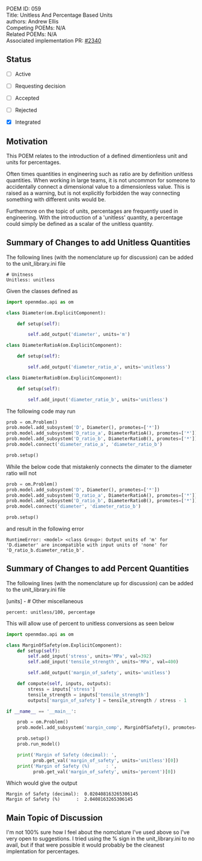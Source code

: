 POEM ID: 059  
Title:  Unitless And Percentage Based Units  
authors: Andrew Ellis  
Competing POEMs: N/A    
Related POEMs: N/A  
Associated implementation PR: [#2340](https://github.com/OpenMDAO/OpenMDAO/pull/2340)

##  Status

- [ ] Active
- [ ] Requesting decision
- [ ] Accepted
- [ ] Rejected
- [x] Integrated


## Motivation

This POEM relates to the introduction of a defined dimentionless unit and units for
percentages.  

Often times quantities in engineering such as ratio are by definition unitless
quantities. When working in large teams, it is not uncommon for someone to 
accidentally connect a dimensional value to a dimensionless value. This is raised
as a warning, but is not explicitly forbidden the way connecting something with
different units would be.

Furthermore on the topic of units, percentages are frequently used in engineering.
With the introduction of a 'unitless' quantity, a percentage could simply be defined
as a scalar of the unitless quantity.


## Summary of Changes to add Unitless Quantities

The following lines (with the nomenclature up for discussion) can be added to the unit_library.ini file

```
# Unitness
Unitless: unitless
```

Given the classes defined as 

```python
import openmdao.api as om

class Diameter(om.ExplicitComponent):

    def setup(self):

        self.add_output('diameter', units='m')

class DiameterRatioA(om.ExplicitComponent):

    def setup(self):

        self.add_output('diameter_ratio_a', units='unitless')

class DiameterRatioB(om.ExplicitComponent):

    def setup(self):

        self.add_input('diameter_ratio_b', units='unitless')
```

The following code may run

```python
prob = om.Problem()
prob.model.add_subsystem('D', Diameter(), promotes=['*'])
prob.model.add_subsystem('D_ratio_a', DiameterRatioA(), promotes=['*'])
prob.model.add_subsystem('D_ratio_b', DiameterRatioB(), promotes=['*'])
prob.model.connect('diameter_ratio_a', 'diameter_ratio_b')

prob.setup()
```

While the below code that mistakenly connects the dimater to the diameter ratio
will not

```python
prob = om.Problem()
prob.model.add_subsystem('D', Diameter(), promotes=['*'])
prob.model.add_subsystem('D_ratio_a', DiameterRatioA(), promotes=['*'])
prob.model.add_subsystem('D_ratio_b', DiameterRatioB(), promotes=['*'])
prob.model.connect('diameter', 'diameter_ratio_b')

prob.setup()
```

and result in the following error

```
RuntimeError: <model> <class Group>: Output units of 'm' for 'D.diameter' are incompatible with input units of 'none' for 'D_ratio_b.diameter_ratio_b'.
```

## Summary of Changes to add Percent Quantities

The following lines (with the nomenclature up for discussion) can be added to the unit_library.ini file


[units] - # Other miscellaneous
```
percent: unitless/100, percentage
```

This will allow use of percent to unitless conversions as seen below

```python
import openmdao.api as om

class MarginOfSafety(om.ExplicitComponent):
    def setup(self):
        self.add_input('stress', units='MPa', val=392)
        self.add_input('tensile_strength', units='MPa', val=400)

        self.add_output('margin_of_safety', units='unitless')

    def compute(self, inputs, outputs):
        stress = inputs['stress']
        tensile_strength = inputs['tensile_strength']
        outputs['margin_of_safety'] = tensile_strength / stress - 1

if __name__ == '__main__':

    prob = om.Problem()
    prob.model.add_subsystem('margin_comp', MarginOfSafety(), promotes=['*'])

    prob.setup()
    prob.run_model()

    print('Margin of Safety (decimal): ', 
          prob.get_val('margin_of_safety', units='unitless')[0])
    print('Margin of Safety (%)      : ',
          prob.get_val('margin_of_safety', units='percent')[0])
```
Which would give the output
```
Margin of Safety (decimal):  0.020408163265306145
Margin of Safety (%)      :  2.0408163265306145
```

## Main Topic of Discussion
I'm not 100% sure how I feel about the nomclature I've used above so I've very 
open to suggestions. I tried using the % sign in the unit_library.ini to no avail,
but if that were possible it would probably be the cleanest implentation for percentages.
